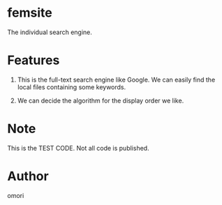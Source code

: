 # femsite

The individual search engine.

# Features

1) This is the full-text search engine like Google.
   We can easily find the local files containing some keywords.

2) We can decide the algorithm for the display order we like.

# Note

This is the TEST CODE. Not all code is published.

# Author

omori